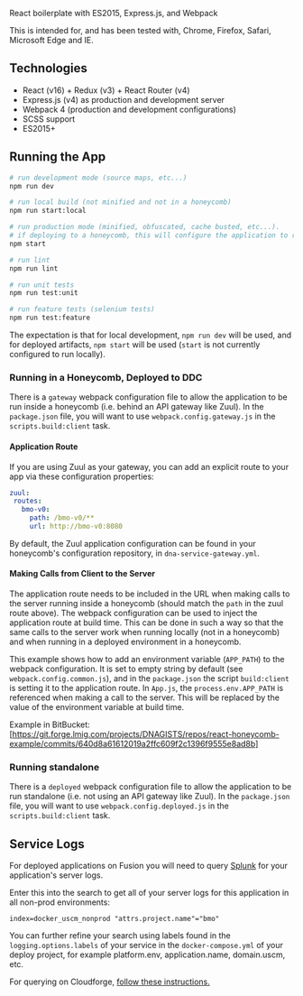 React boilerplate with ES2015, Express.js, and Webpack

This is intended for, and has been tested with, Chrome, Firefox, Safari, Microsoft Edge and IE. 

## Technologies

- React (v16) + Redux (v3) + React Router (v4)
- Express.js (v4) as production and development server
- Webpack 4 (production and development configurations)
- SCSS support
- ES2015+

## Running the App
```bash
# run development mode (source maps, etc...)
npm run dev

# run local build (not minified and not in a honeycomb)
npm run start:local

# run production mode (minified, obfuscated, cache busted, etc...).
# if deploying to a honeycomb, this will configure the application to run behind an API gateway (Zuul)
npm start

# run lint
npm run lint

# run unit tests
npm run test:unit

# run feature tests (selenium tests)
npm run test:feature
```

The expectation is that for local development, `npm run dev` will be used, and for deployed artifacts, `npm start` will be used (`start` is not currently configured to run locally).

### Running in a Honeycomb, Deployed to DDC
There is a `gateway` webpack configuration file to allow the application to be run inside a honeycomb (i.e. behind an API gateway like Zuul). In the `package.json` file, you will want to use `webpack.config.gateway.js` in the `scripts.build:client` task. 

#### Application Route
If you are using Zuul as your gateway, you can add an explicit route to your app via these configuration properties:

```yaml
zuul:
 routes:
   bmo-v0:
     path: /bmo-v0/**
     url: http://bmo-v0:8080
```

By default, the Zuul application configuration can be found in your honeycomb's configuration repository, in `dna-service-gateway.yml`.

#### Making Calls from Client to the Server
The application route needs to be included in the URL when making calls to the server running inside a honeycomb (should match the `path` in the zuul route above).  The webpack configuration can be used to inject the application route at build time.  This can be done in such a way so that the same calls to the server work when running locally (not in a honeycomb) and when running in a deployed environment in a honeycomb.

This example shows how to add an environment variable (`APP_PATH`) to the webpack configuration.  It is set to empty string by default (see `webpack.config.common.js`), and in the `package.json` the script `build:client` is setting it to the application route.  In `App.js`, the `process.env.APP_PATH` is referenced when making a call to the server.  This will be replaced by the value of the environment variable at build time.

Example in BitBucket: [https://git.forge.lmig.com/projects/DNAGISTS/repos/react-honeycomb-example/commits/640d8a61612019a2ffc609f2c1396f9555e8ad8b]

### Running standalone 
There is a `deployed` webpack configuration file to allow the application to be run standalone (i.e. not using an API gateway like Zuul). In the `package.json` file, you will want to use `webpack.config.deployed.js` in the `scripts.build:client` task.

## Service Logs

For deployed applications on Fusion you will need to query [Splunk](https://libertymutual.splunkcloud.com/en-US/app/search/search) for your application's server logs.

Enter this into the search to get all of your server logs for this application in all non-prod environments: 

`index=docker_uscm_nonprod "attrs.project.name"="bmo"`

You can further refine your search using labels found in the `logging.options.labels` of your service in the `docker-compose.yml` of your deploy project, for example platform.env, application.name, domain.uscm, etc.

For querying on Cloudforge, [follow these instructions.](https://forge.lmig.com/wiki/display/STAC/Application+Logging)
